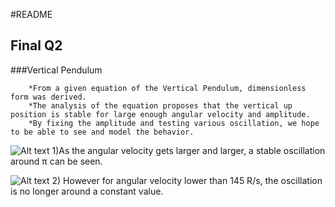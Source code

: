 #README
## Final Q2

###Vertical Pendulum

        *From a given equation of the Vertical Pendulum, dimensionless form was derived.
        *The analysis of the equation proposes that the vertical up position is stable for large enough angular velocity and amplitude.
        *By fixing the amplitude and testing various oscillation, we hope to be able to see and model the behavior. 
       
![Alt text](http://i.imgur.com/YtIVtGk.png)
       1)As the angular velocity gets larger and larger, a stable oscillation around π can be seen.
            
       
      
![Alt text](http://i.imgur.com/wyBfGzL.png)
        2) However for angular velocity lower than 145 R/s, the oscillation is no longer around a constant value.


